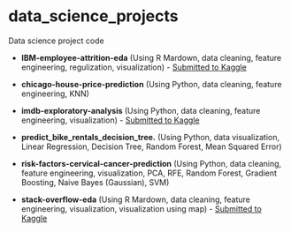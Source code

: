 # data_science_projects

Data science project code 

- **IBM-employee-attrition-eda** (Using R Mardown, data cleaning, feature engineering, regulization, visualization) - [Submitted to Kaggle](https://www.kaggle.com/cindy625/factors-attribute-to-employee-attrition)

- **chicago-house-price-prediction** (Using Python, data cleaning, feature engineering, KNN)

- **imdb-exploratory-analysis** (Using Python, data cleaning, feature engineering, visualization) - [Submitted to Kaggle](https://www.kaggle.com/cindy625/imdb-trending-and-top-actor-and-director)

- **predict_bike_rentals_decision_tree.** (Using Python, data visualization, Linear Regression, Decision Tree, Random Forest, Mean Squared Error)

- **risk-factors-cervical-cancer-prediction** (Using Python, data cleaning, feature engineering, visualization, PCA, RFE, Random Forest, Gradient Boosting, Naive Bayes (Gaussian), SVM)

- **stack-overflow-eda** (Using R Mardown, data cleaning, feature engineering, visualization, visualization using map) - [Submitted to Kaggle](https://www.kaggle.com/cindy625/explore-stack-overflow-data)
